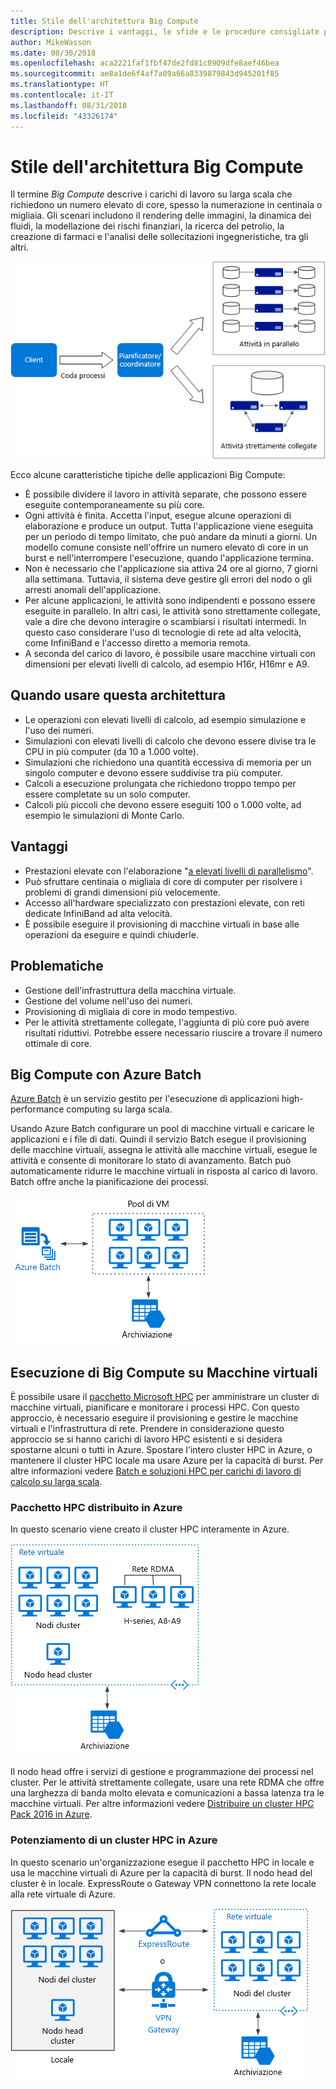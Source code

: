 ```yaml
---
title: Stile dell'architettura Big Compute
description: Descrive i vantaggi, le sfide e le procedure consigliate per le architetture Big Compute in Azure
author: MikeWasson
ms.date: 08/30/2018
ms.openlocfilehash: aca2221faf1fbf47de2fd81c8909dfe8aef46bea
ms.sourcegitcommit: ae8a1de6f4af7a89a66a8339879843d945201f85
ms.translationtype: HT
ms.contentlocale: it-IT
ms.lasthandoff: 08/31/2018
ms.locfileid: "43326174"
---
```

# <a name="big-compute-architecture-style"></a>Stile dell'architettura Big Compute

Il termine *Big Compute* descrive i carichi di lavoro su larga scala che richiedono un numero elevato di core, spesso la numerazione in centinaia o migliaia. Gli scenari includono il rendering delle immagini, la dinamica dei fluidi, la modellazione dei rischi finanziari, la ricerca del petrolio, la creazione di farmaci e l'analisi delle sollecitazioni ingegneristiche, tra gli altri.

![](./images/big-compute-logical.png)

Ecco alcune caratteristiche tipiche delle applicazioni Big Compute:

- È possibile dividere il lavoro in attività separate, che possono essere eseguite contemporaneamente su più core.
- Ogni attività è finita. Accetta l'input, esegue alcune operazioni di elaborazione e produce un output. Tutta l'applicazione viene eseguita per un periodo di tempo limitato, che può andare da minuti a giorni. Un modello comune consiste nell'offrire un numero elevato di core in un burst e nell'interrompere l'esecuzione, quando l'applicazione termina. 
- Non è necessario che l'applicazione sia attiva 24 ore al giorno, 7 giorni alla settimana. Tuttavia, il sistema deve gestire gli errori del nodo o gli arresti anomali dell'applicazione.
- Per alcune applicazioni, le attività sono indipendenti e possono essere eseguite in parallelo. In altri casi, le attività sono strettamente collegate, vale a dire che devono interagire o scambiarsi i risultati intermedi. In questo caso considerare l'uso di tecnologie di rete ad alta velocità, come InfiniBand e l'accesso diretto a memoria remota. 
- A seconda del carico di lavoro, è possibile usare macchine virtuali con dimensioni per elevati livelli di calcolo, ad esempio H16r, H16mr e A9.

## <a name="when-to-use-this-architecture"></a>Quando usare questa architettura

- Le operazioni con elevati livelli di calcolo, ad esempio simulazione e l'uso dei numeri.
- Simulazioni con elevati livelli di calcolo che devono essere divise tra le CPU in più computer (da 10 a 1.000 volte).
- Simulazioni che richiedono una quantità eccessiva di memoria per un singolo computer e devono essere suddivise tra più computer.
- Calcoli a esecuzione prolungata che richiedono troppo tempo per essere completate su un solo computer.
- Calcoli più piccoli che devono essere eseguiti 100 o 1.000 volte, ad esempio le simulazioni di Monte Carlo.

## <a name="benefits"></a>Vantaggi

- Prestazioni elevate con l'elaborazione "[a elevati livelli di parallelismo][embarrassingly-parallel]".
- Può sfruttare centinaia o migliaia di core di computer per risolvere i problemi di grandi dimensioni più velocemente.
- Accesso all'hardware specializzato con prestazioni elevate, con reti dedicate InfiniBand ad alta velocità.
- È possibile eseguire il provisioning di macchine virtuali in base alle operazioni da eseguire e quindi chiuderle. 

## <a name="challenges"></a>Problematiche

- Gestione dell'infrastruttura della macchina virtuale.
- Gestione del volume nell'uso dei numeri. 
- Provisioning di migliaia di core in modo tempestivo.
- Per le attività strettamente collegate, l'aggiunta di più core può avere risultati riduttivi. Potrebbe essere necessario riuscire a trovare il numero ottimale di core.

## <a name="big-compute-using-azure-batch"></a>Big Compute con Azure Batch

[Azure Batch][batch] è un servizio gestito per l'esecuzione di applicazioni high-performance computing su larga scala.

Usando Azure Batch configurare un pool di macchine virtuali e caricare le applicazioni e i file di dati. Quindi il servizio Batch esegue il provisioning delle macchine virtuali, assegna le attività alle macchine virtuali, esegue le attività e consente di monitorare lo stato di avanzamento. Batch può automaticamente ridurre le macchine virtuali in risposta al carico di lavoro. Batch offre anche la pianificazione dei processi.

![](./images/big-compute-batch.png) 

## <a name="big-compute-running-on-virtual-machines"></a>Esecuzione di Big Compute su Macchine virtuali

È possibile usare il [pacchetto Microsoft HPC][hpc-pack] per amministrare un cluster di macchine virtuali, pianificare e monitorare i processi HPC. Con questo approccio, è necessario eseguire il provisioning e gestire le macchine virtuali e l'infrastruttura di rete. Prendere in considerazione questo approccio se si hanno carichi di lavoro HPC esistenti e si desidera spostarne alcuni o tutti in Azure. Spostare l'intero cluster HPC in Azure, o mantenere il cluster HPC locale ma usare Azure per la capacità di burst. Per altre informazioni vedere [Batch e soluzioni HPC per carichi di lavoro di calcolo su larga scala][batch-hpc-solutions].

### <a name="hpc-pack-deployed-to-azure"></a>Pacchetto HPC distribuito in Azure

In questo scenario viene creato il cluster HPC interamente in Azure.

![](./images/big-compute-iaas.png) 
 
Il nodo head offre i servizi di gestione e programmazione dei processi nel cluster. Per le attività strettamente collegate, usare una rete RDMA che offre una larghezza di banda molto elevata e comunicazioni a bassa latenza tra le macchine virtuali. Per altre informazioni vedere [Distribuire un cluster HPC Pack 2016 in Azure][deploy-hpc-azure].

### <a name="burst-an-hpc-cluster-to-azure"></a>Potenziamento di un cluster HPC in Azure

In questo scenario un'organizzazione esegue il pacchetto HPC in locale e usa le macchine virtuali di Azure per la capacità di burst. Il nodo head del cluster è in locale. ExpressRoute o Gateway VPN connettono la rete locale alla rete virtuale di Azure.

![](./images/big-compute-hybrid.png) 


[batch]: /azure/batch/
[batch-hpc-solutions]: /azure/batch/batch-hpc-solutions
[deploy-hpc-azure]: /azure/virtual-machines/windows/hpcpack-2016-cluster
[embarrassingly-parallel]: https://en.wikipedia.org/wiki/Embarrassingly_parallel
[hpc-pack]: https://technet.microsoft.com/library/cc514029

 
